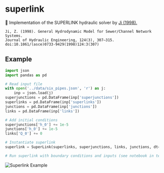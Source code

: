 # superlink
🚰 Implementation of the SUPERLINK hydraulic solver by [Ji (1998).](https://ascelibrary.org/doi/10.1061/%28ASCE%290733-9429%281998%29124%3A3%28307%29)

```
Ji, Z. (1998). General Hydrodynamic Model for Sewer/Channel Network Systems.
Journal of Hydraulic Engineering, 124(3), 307–315.
doi:10.1061/(asce)0733-9429(1998)124:3(307)
```

## Example

```python
import json
import pandas as pd

# Read input file
with open('../data/six_pipes.json', 'r') as j:
    inp = json.load(j)
superjunctions = pd.DataFrame(inp['superjunctions'])
superlinks = pd.DataFrame(inp['superlinks'])
junctions = pd.DataFrame(inp['junctions'])
links = pd.DataFrame(inp['links'])

# Add initial conditions
superjunctions['h_0'] += 1e-5
junctions['h_0'] += 1e-5
links['Q_0'] += 0

# Instantiate superlink
superlink = SuperLink(superlinks, superjunctions, links, junctions, dt=1e-6)

# Run superlink with boundary conditions and inputs (see notebook in test folder)...
```

![Superlink Example](https://s3.us-east-2.amazonaws.com/mdbartos-img/superlink/superlink_test.png)
